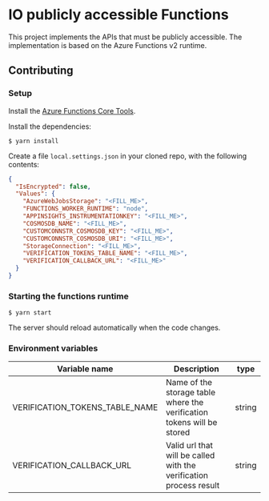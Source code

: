 # IO publicly accessible Functions

This project implements the APIs that must be publicly accessible.
The implementation is based on the Azure Functions v2 runtime.

## Contributing

### Setup

Install the [Azure Functions Core Tools](https://github.com/Azure/azure-functions-core-tools).

Install the dependencies:

```
$ yarn install
```

Create a file `local.settings.json` in your cloned repo, with the
following contents:

```json
{
  "IsEncrypted": false,
  "Values": {
    "AzureWebJobsStorage": "<FILL_ME>",
    "FUNCTIONS_WORKER_RUNTIME": "node",
    "APPINSIGHTS_INSTRUMENTATIONKEY": "<FILL_ME>",
    "COSMOSDB_NAME": "<FILL_ME>",
    "CUSTOMCONNSTR_COSMOSDB_KEY": "<FILL_ME>",
    "CUSTOMCONNSTR_COSMOSDB_URI": "<FILL_ME>",
    "StorageConnection": "<FILL_ME>",
    "VERIFICATION_TOKENS_TABLE_NAME": "<FILL_ME>",
    "VERIFICATION_CALLBACK_URL": "<FILL_ME>"
  }
}
```

### Starting the functions runtime

```
$ yarn start
```

The server should reload automatically when the code changes.

### Environment variables

| Variable name                          | Description                                                                       | type   |
|----------------------------------------|-----------------------------------------------------------------------------------|--------|
| VERIFICATION_TOKENS_TABLE_NAME         | Name of the storage table where the verification tokens will be stored            | string |
| VERIFICATION_CALLBACK_URL              | Valid url that will be called with the verification process result                | string |

